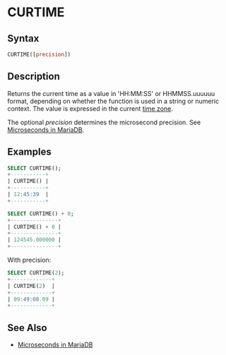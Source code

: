 # CURTIME

## Syntax

```sql
CURTIME([precision])
```

## Description

Returns the current time as a value in 'HH:MM:SS' or HHMMSS.uuuuuu format, depending on whether the function is used in a string or numeric context. The value is expressed in the current [time zone](/columns-storage-engines-and-plugins/data-types/string-data-types/character-sets/internationalization-and-localization/time-zones).

The optional <em>precision</em> determines the microsecond precision. See [Microseconds in MariaDB](/built-in-functions/date-time-functions/microseconds-in-mariadb).

## Examples

```sql
SELECT CURTIME();
+-----------+
| CURTIME() |
+-----------+
| 12:45:39  |
+-----------+

SELECT CURTIME() + 0;
+---------------+
| CURTIME() + 0 |
+---------------+
| 124545.000000 |
+---------------+
```

With precision:

```sql
SELECT CURTIME(2);
+-------------+
| CURTIME(2)  |
+-------------+
| 09:49:08.09 |
+-------------+
```

## See Also

- [Microseconds in MariaDB](/built-in-functions/date-time-functions/microseconds-in-mariadb)
